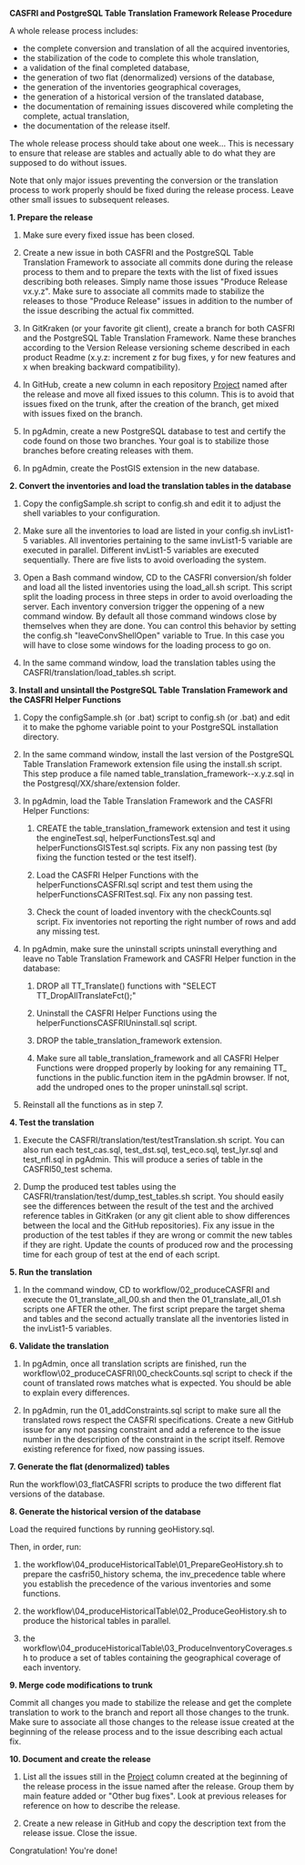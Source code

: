 **CASFRI and PostgreSQL Table Translation Framework Release Procedure**

A whole release process includes:

- the complete conversion and translation of all the acquired inventories,
- the stabilization of the code to complete this whole translation,
- a validation of the final completed database,
- the generation of two flat (denormalized) versions of the database,
- the generation of the inventories geographical coverages,
- the generation of a historical version of the translated database,
- the documentation of remaining issues discovered while completing the complete, actual translation,
- the documentation of the release itself.

The whole release process should take about one week... This is necessary to ensure that release are stables and actually able to do what they are supposed to do without issues. 

Note that only major issues preventing the conversion or the translation process to work properly should be fixed during the release process. Leave other small issues to subsequent releases.

**1. Prepare the release**

1. Make sure every fixed issue has been closed.

2. Create a new issue in both CASFRI and the PostgreSQL Table Translation Framework to associate all commits done during the release process to them and to prepare the texts with the list of fixed issues describing both releases. Simply name those issues "Produce Release vx.y.z". Make sure to associate all commits made to stabilize the releases to those "Produce Release" issues in addition to the number of the issue describing the actual fix committed.

3. In GitKraken (or your favorite git client), create a branch for both CASFRI and the PostgreSQL Table Translation Framework. Name these branches according to the Version Release versioning scheme described in each product Readme (x.y.z: increment z for bug fixes, y for new features and x when breaking backward compatibility).

4. In GitHub, create a new column in each repository [Project](https://github.com/edwardsmarc/CASFRI/projects) named after the release and move all fixed issues to this column. This is to avoid that issues fixed on the trunk, after the creation of the branch, get mixed with issues fixed on the branch.

5. In pgAdmin, create a new PostgreSQL database to test and certify the code found on those two branches. Your goal is to stabilize those branches before creating releases with them.

6. In pgAdmin, create the PostGIS extension in the new database.

**2. Convert the inventories and load the translation tables in the database**

1. Copy the configSample.sh script to config.sh and edit it to adjust the shell variables to your configuration.

3. Make sure all the inventories to load are listed in your config.sh invList1-5 variables. All inventories pertaining to the same invList1-5 variable are executed in parallel. Different invList1-5 variables are executed sequentially. There are five lists to avoid overloading the system.

3. Open a Bash command window, CD to the CASFRI conversion/sh folder and load all the listed inventories using the load_all.sh script. This script split the loading process in three steps in order to avoid overloading the server. Each inventory conversion trigger the oppening of a new command window. By default all those command windows close by themselves when they are done. You can control this behavior by setting the config.sh "leaveConvShellOpen" variable to True. In this case you will have to close some windows for the loading process to go on.

4. In the same command window, load the translation tables using the CASFRI/translation/load_tables.sh script.

**3. Install and unsintall the PostgreSQL Table Translation Framework and the CASFRI Helper Functions**

1. Copy the configSample.sh (or .bat) script to config.sh (or .bat) and edit it to make the pghome variable point to your PostgreSQL installation directory. 

2. In the same command window, install the last version of the PostgreSQL Table Translation Framework extension file using the install.sh script. This step produce a file named table_translation_framework--x.y.z.sql in the Postgresql/XX/share/extension folder.

3. In pgAdmin, load the Table Translation Framework and the CASFRI Helper Functions:

    1. CREATE the table_translation_framework extension and test it using the engineTest.sql, helperFunctionsTest.sql and helperFunctionsGISTest.sql scripts. Fix any non passing test (by fixing the function tested or the test itself).

    2. Load the CASFRI Helper Functions with the helperFunctionsCASFRI.sql script and test them using the helperFunctionsCASFRITest.sql. Fix any non passing test.

    3. Check the count of loaded inventory with the checkCounts.sql script. Fix inventories not reporting the right number of rows and add any missing test.

4. In pgAdmin, make sure the uninstall scripts uninstall everything and leave no Table Translation Framework and CASFRI Helper function in the database:

    1. DROP all TT_Translate() functions with "SELECT TT_DropAllTranslateFct();"

    2. Uninstall the CASFRI Helper Functions using the helperFunctionsCASFRIUninstall.sql script.

    3. DROP the table_translation_framework extension.

    4. Make sure all table_translation_framework and all CASFRI Helper Functions were dropped properly by looking for any remaining TT_ functions in the public.function item in the pgAdmin browser. If not, add the undroped ones to the proper uninstall.sql script.

5. Reinstall all the functions as in step 7.

**4. Test the translation**

1. Execute the CASFRI/translation/test/testTranslation.sh script. You can also run each test_cas.sql, test_dst.sql, test_eco.sql, test_lyr.sql and test_nfl.sql in pgAdmin. This will produce a series of table in the CASFRI50_test schema.

2. Dump the produced test tables using the CASFRI/translation/test/dump_test_tables.sh script. You should easily see the differences between the result of the test and the archived reference tables in GitKraken (or any git client able to show differences between the local and the GitHub repositories). Fix any issue in the production of the test tables if they are wrong or commit the new tables if they are right. Update the counts of produced row and the processing time for each group of test at the end of each script.

**5. Run the translation**

1. In the command window, CD to workflow/02_produceCASFRI and execute the 01_translate_all_00.sh and then the 01_translate_all_01.sh scripts one AFTER the other. The first script prepare the target shema and tables and the second actually translate all the inventories listed in the invList1-5 variables.

**6. Validate the translation**

1. In pgAdmin, once all translation scripts are finished, run the workflow\02_produceCASFRI\00_checkCounts.sql script to check if the count of translated rows matches what is expected. You should be able to explain every differences.

2. In pgAdmin, run the 01_addConstraints.sql script to make sure all the translated rows respect the CASFRI specifications. Create a new GitHub issue for any not passing constraint and add a reference to the issue number in the description of the constraint in the script itself. Remove existing reference for fixed, now passing issues.

**7. Generate the flat (denormalized) tables**

Run the workflow\03_flatCASFRI scripts to produce the two different flat versions of the database.

**8. Generate the historical version of the database**

Load the required functions by running geoHistory.sql.

Then, in order, run:

1. the workflow\04_produceHistoricalTable\01_PrepareGeoHistory.sh to prepare the casfri50_history schema, the inv_precedence table where you establish the precedence of the various inventories and some functions.

2. the workflow\04_produceHistoricalTable\02_ProduceGeoHistory.sh to produce the historical tables in parallel.

3. the workflow\04_produceHistoricalTable\03_ProduceInventoryCoverages.sh to produce a set of tables containing the geographical coverage of each inventory.

**9. Merge code modifications to trunk**

Commit all changes you made to stabilize the release and get the complete translation to work to the branch and report all those changes to the trunk. Make sure to associate all those changes to the release issue created at the beginning of the release process and to the issue describing each actual fix.

**10. Document and create the release**

1. List all the issues still in the [Project](https://github.com/edwardsmarc/CASFRI/projects) column created at the beginning of the release process in the issue named after the release. Group them by main feature added or "Other bug fixes". Look at previous releases for reference on how to describe the release.

2. Create a new release in GitHub and copy the description text from the release issue. Close the issue.

Congratulation! You're done!
